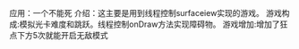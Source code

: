 应用：一个不能死
介绍：这主要是用到线程控制surfaceiew实现的游戏。
游戏构成:模拟光卡难度和跳跃。线程控制onDraw方法实现障碍物。
游戏增加:增加了狂点下方5次就能开启无敌模式
  

